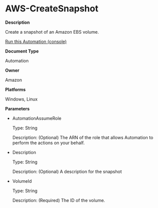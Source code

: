 # AWS\-CreateSnapshot<a name="automation-aws-createsnapshot"></a>

**Description**

Create a snapshot of an Amazon EBS volume\.

[Run this Automation \(console\)](https://console.aws.amazon.com/systems-manager/automation/execute/AWS-CreateSnapshot)

**Document Type**

Automation

**Owner**

Amazon

**Platforms**

Windows, Linux

**Parameters**
+ AutomationAssumeRole

  Type: String

  Description: \(Optional\) The ARN of the role that allows Automation to perform the actions on your behalf\.
+ Description

  Type: String

  Description: \(Optional\) A description for the snapshot
+ VolumeId

  Type: String

  Description: \(Required\) The ID of the volume\.